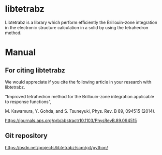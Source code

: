 # libtetrabz

Libtetrabz is a library which perform efficiently the Brillouin-zone 
integration in the electronic structure calculation in a solid by 
using the tetrahedron method.

# Manual



## For citing libtetrabz

We would appreciate if you cite the following article in your 
research with libtetrabz.

"Improved tetrahedron method for the Brillouin-zone integration applicable to response functions",

M. Kawamura, Y. Gohda, and S. Tsuneyuki, Phys. Rev. B 89, 094515 (2014).

https://journals.aps.org/prb/abstract/10.1103/PhysRevB.89.094515

## Git repository

https://osdn.net/projects/libtetrabz/scm/git/python/
